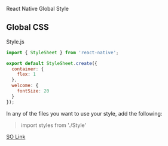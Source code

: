 React Native Global Style

## Global CSS

Style.js
```js
import { StyleSheet } from 'react-native';

export default StyleSheet.create({
  container: {
    flex: 1
  },
  welcome: {
    fontSize: 20
  }
});
```

In any of the files you want to use your style, add the following:

> import styles from './Style'

[SO Link](https://stackoverflow.com/questions/30853178/react-native-global-styles)